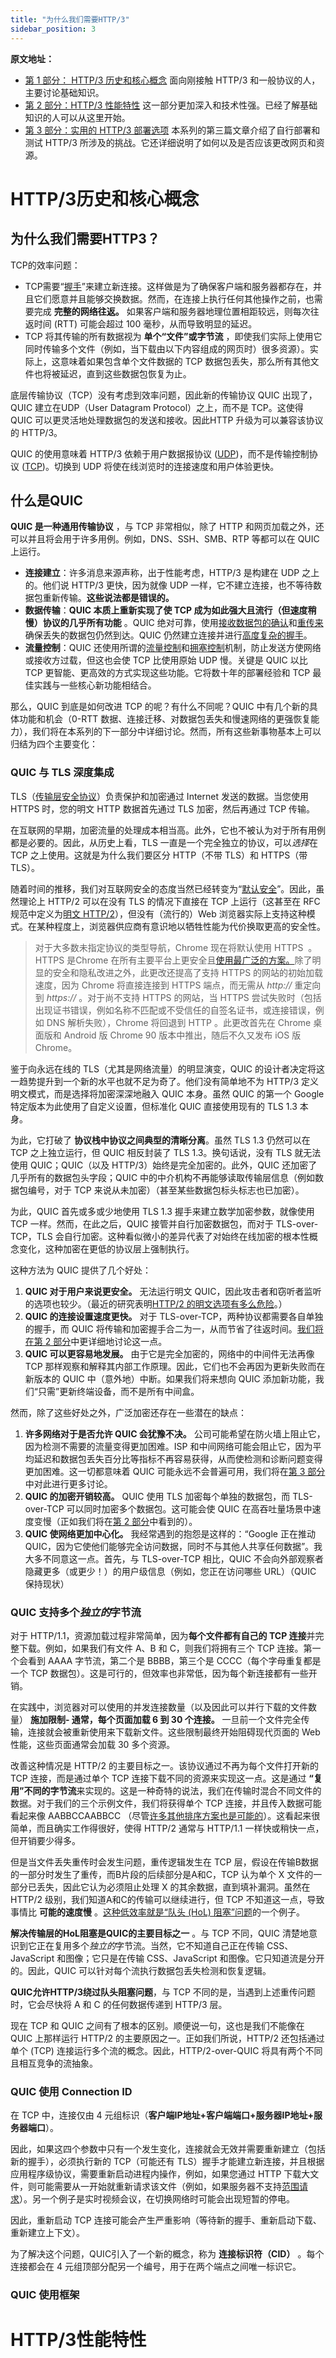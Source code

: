 ```yaml
---
title: "为什么我们需要HTTP/3"
sidebar_position: 3
---
```

**原文地址：**

* [第 1 部分： HTTP/3 历史和核心概念](https://www.smashingmagazine.com/2021/08/http3-core-concepts-part1/)
  面向刚接触 HTTP/3 和一般协议的人，主要讨论基础知识。
* [第 2 部分：HTTP/3 性能特性](https://www.smashingmagazine.com/2021/08/http3-performance-improvements-part2/)
  这一部分更加深入和技术性强。已经了解基础知识的人可以从这里开始。
* [第 3 部分：实用的 HTTP/3 部署选项](https://www.smashingmagazine.com/2021/09/http3-practical-deployment-options-part3/)
  本系列的第三篇文章介绍了自行部署和测试 HTTP/3 所涉及的挑战。它还详细说明了如何以及是否应该更改网页和资源。

# HTTP/3历史和核心概念

## 为什么我们需要HTTP3？

TCP的效率问题：

* TCP需要“[握手](https://developer.mozilla.org/en-US/docs/Glossary/TCP_handshake)”来建立新连接。这样做是为了确保客户端和服务器都存在，并且它们愿意并且能够交换数据。然而，在连接上执行任何其他操作之前，也需要完成 **完整的网络往返。** 如果客户端和服务器地理位置相距较远，则每次往返时间 (RTT) 可能会超过 100 毫秒，从而导致明显的延迟。
* TCP 将其传输的所有数据视为 **单个“文件”或字节流** ，即使我们实际上使用它同时传输多个文件（例如，当下载由以下内容组成的网页时）很多资源）。实际上，这意味着如果包含单个文件数据的 TCP 数据包丢失，那么所有其他文件也将被延迟，直到这些数据包恢复为止。

底层传输协议（TCP）没有考虑到效率问题，因此新的传输协议 QUIC 出现了，QUIC 建立在UDP（User Datagram Protocol）之上，而不是 TCP。这使得 QUIC 可以更灵活地处理数据包的发送和接收。因此HTTP 升级为可以兼容该协议的 HTTP/3。

QUIC 的使用意味着 HTTP/3 依赖于用户数据报协议 ([UDP](https://www.cloudflare.com/learning/ddos/glossary/user-datagram-protocol-udp/))，而不是传输控制协议 ([TCP](https://www.cloudflare.com/learning/ddos/glossary/tcp-ip/))。切换到 UDP 将使在线浏览时的连接速度和用户体验更快。

## 什么是QUIC

**QUIC 是一种通用传输协议** ，与 TCP 非常相似，除了 HTTP 和网页加载之外，还可以并且将会用于许多用例。例如，DNS、SSH、SMB、RTP 等都可以在 QUIC 上运行。

* **连接建立**：许多消息来源声称，出于性能考虑，HTTP/3 是构建在 UDP 之上的。他们说 HTTP/3 更快，因为就像 UDP 一样，它不建立连接，也不等待数据包重新传输。**这些说法都是错误的。**
* **数据传输**：**QUIC 本质上重新实现了使 TCP 成为如此强大且流行（但速度稍慢）协议的几乎所有功能** 。QUIC 绝对可靠，使用[接收数据包的确认](https://www.rfc-editor.org/rfc/rfc9000.html#name-generating-acknowledgments)和[重传来](https://www.rfc-editor.org/rfc/rfc9000.html#name-retransmission-of-informati)确保丢失的数据包仍然到达。QUIC 仍然建立连接并进行[高度复杂的握手](https://www.rfc-editor.org/rfc/rfc9000.html#name-cryptographic-and-transport)。
* **流量控制**：QUIC 还使用所谓的[流量控制](https://www.rfc-editor.org/rfc/rfc9000.html#name-flow-control)和[拥塞控制](https://www.rfc-editor.org/rfc/rfc9002.html)机制，防止发送方使网络或接收方过载，但这也会使 TCP 比使用原始 UDP 慢。关键是 QUIC 以比 TCP 更智能、更高效的方式实现这些功能。它将数十年的部署经验和 TCP 最佳实践与一些核心新功能相结合。

那么，QUIC 到底是如何改进 TCP 的呢？有什么不同呢？QUIC 中有几个新的具体功能和机会（0-RTT 数据、连接迁移、对数据包丢失和慢速网络的更强恢复能力），我们将在本系列的下一部分中详细讨论。然而，所有这些新事物基本上可以归结为四个主要变化：

### QUIC 与 TLS 深度集成

TLS（[传输层安全协议](https://www.cloudflare.com/en-gb/learning/ssl/transport-layer-security-tls/)）负责保护和加密通过 Internet 发送的数据。当您使用 HTTPS 时，您的明文 HTTP 数据首先通过 TLS 加密，然后再通过 TCP 传输。

在互联网的早期，加密流量的处理成本相当高。此外，它也不被认为对于所有用例都是必要的。因此，从历史上看，TLS 一直是一个完全独立的协议，可以*选择*在 TCP 之上使用。这就是为什么我们要区分 HTTP（不带 TLS）和 HTTPS（带 TLS）。

随着时间的推移，我们对互联网安全的态度当然已经转变为“[默认安全](https://blog.chromium.org/2021/03/a-safer-default-for-navigation-https.html)”。因此，虽然理论上 HTTP/2 可以在没有 TLS 的情况下直接在 TCP 上运行（这甚至在 RFC 规范中定义为[明文 HTTP/2](https://tools.ietf.org/html/rfc7540#section-3.1)），但没有（流行的）Web 浏览器实际上支持这种模式。在某种程度上，浏览器供应商有意识地以牺牲性能为代价换取更高的安全性。


> 对于大多数未指定协议的类型导航，Chrome 现在将默认使用 HTTPS  。HTTPS 是Chrome 在所有主要平台上更安全且[使用最广泛的方案。](https://transparencyreport.google.com/https/overview?hl=en)除了明显的安全和隐私改进之外，此更改还提高了支持 HTTPS 的网站的初始加载速度，因为 Chrome 将直接连接到 HTTPS 端点，而无需从 *http://* 重定向到 *https://* 。对于尚不支持 HTTPS 的网站，当 HTTPS 尝试失败时（包括出现证书错误，例如名称不匹配或不受信任的自签名证书，或连接错误，例如 DNS 解析失败），Chrome 将回退到 HTTP 。此更改首先在 Chrome 桌面版和 Android 版 Chrome 90 版本中推出，随后不久又发布 iOS 版 Chrome。



鉴于向永远在线的 TLS（尤其是网络流量）的明显演变，QUIC 的设计者决定将这一趋势提升到一个新的水平也就不足为奇了。他们没有简单地不为 HTTP/3 定义明文模式，而是选择将加密深深地融入 QUIC 本身。虽然 QUIC 的第一个 Google 特定版本为此使用了自定义设置，但标准化 QUIC 直接使用现有的 TLS 1.3 本身。

为此，它打破了 **协议栈中协议之间典型的清晰分离**。虽然 TLS 1.3 仍然可以在 TCP 之上独立运行，但 QUIC 相反封装了 TLS 1.3。换句话说，没有 TLS 就无法使用 QUIC；QUIC（以及 HTTP/3）始终是完全加密的。此外，QUIC 还加密了几乎所有的数据包头字段；QUIC 中的中介机构不再能够读取传输层信息（例如数据包编号，对于 TCP 来说从未加密）（甚至某些数据包标头标志也已加密）。

为此，QUIC 首先或多或少地使用 TLS 1.3 握手来建立数学加密参数，就像使用 TCP 一样。然而，在此之后，QUIC 接管并自行加密数据包，而对于 TLS-over-TCP，TLS 会自行加密。这种看似微小的差异代表了对始终在线加密的根本性概念变化，这种加密在更低的协议层上强制执行。

这种方法为 QUIC 提供了几个好处：

1. **QUIC 对于用户来说更安全。**
   无法运行明文 QUIC，因此攻击者和窃听者监听的选项也较少。（最近的研究表明[HTTP/2 的明文选项有多么危险](https://labs.bishopfox.com/tech-blog/h2c-smuggling-request-smuggling-via-http/2-cleartext-h2c)。）
2. **QUIC 的连接设置速度更快。**
   对于 TLS-over-TCP，两种协议都需要各自单独的握手，而 QUIC 将传输和加密握手合二为一，从而节省了往返时间。[我们将在第 2 部分](https://www.smashingmagazine.com/2021/08/http3-performance-improvements-part2/)中更详细地讨论这一点。
3. **QUIC 可以更容易地发展。**
   由于它是完全加密的，网络中的中间件无法再像 TCP 那样观察和解释其内部工作原理。因此，它们也不会再因为更新失败而在新版本的 QUIC 中（意外地）中断。如果我们将来想向 QUIC 添加新功能，我们“只需”更新终端设备，而不是所有中间盒。

然而，除了这些好处之外，广泛加密还存在一些潜在的缺点：

1. **许多网络对于是否允许 QUIC 会犹豫不决。**
   公司可能希望在防火墙上阻止它，因为检测不需要的流量变得更加困难。ISP 和中间网络可能会阻止它，因为平均延迟和数据包丢失百分比等指标不再容易获得，从而使检测和诊断问题变得更加困难。这一切都意味着 QUIC 可能永远不会普遍可用，我们将在[第 3 部分](https://www.smashingmagazine.com/2021/09/http3-practical-deployment-options-part3/)中对此进行更多讨论。
2. **QUIC 的加密开销较高。**
   QUIC 使用 TLS 加密每个单独的数据包，而 TLS-over-TCP 可以同时加密多个数据包。这可能会使 QUIC 在高吞吐量场景中速度变慢（正如我们将在[第 2 部分](https://www.smashingmagazine.com/2021/08/http3-performance-improvements-part2/)中看到的）。
3. **QUIC 使网络更加中心化。**
   我经常遇到的抱怨是这样的：“Google 正在推动 QUIC，因为它使他们能够完全访问数据，同时不与其他人共享任何数据”。我大多不同意这一点。首先，与 TLS-over-TCP 相比，QUIC 不会向外部观察者隐藏更多（或更少！）的用户级信息（例如，您正在访问哪些 URL）（QUIC 保持现状）

### QUIC 支持多个*独立的*字节流

对于 HTTP/1.1，资源加载过程非常简单，因为**每个文件都有自己的 TCP 连接**并完整下载。例如，如果我们有文件 A、B 和 C，则我们将拥有三个 TCP 连接。第一个会看到 AAAA 字节流，第二个是 BBBB，第三个是 CCCC（每个字母重复都是一个 TCP 数据包）。这是可行的，但效率也非常低，因为每个新连接都有一些开销。

在实践中，浏览器对可以使用的并发连接数量（以及因此可以并行下载的文件数量） **施加限制- 通常，每个页面加载 6 到 30 个连接。** 一旦前一个文件完全传输，连接就会被重新使用来下载新文件。这些限制最终开始阻碍现代页面的 Web 性能，这些页面通常会加载 30 多个资源。

改善这种情况是 HTTP/2 的主要目标之一。该协议通过不再为每个文件打开新的 TCP 连接，而是通过单个 TCP 连接下载不同的资源来实现这一点。这是通过 **“复用”不同的字节流**来实现的。这是一种奇特的说法，我们在传输时混合不同文件的数据。对于我们的三个示例文件，我们将获得单个 TCP 连接，并且传入数据可能看起来像 AABBCCAABBCC （尽管[许多其他排序方案也是可能的](https://blog.cloudflare.com/better-http-2-prioritization-for-a-faster-web/)）。这看起来很简单，而且确实工作得很好，使得 HTTP/2 通常与 HTTP/1.1 一样快或稍快一点，但开销要少得多。

但是当文件丢失重传时会发生问题，重传逻辑发生在 TCP 层，假设在传输B数据的一部分时发生了重传，而B片段的后续部分是A和C，TCP 认为单个 X 文件的一部分已丢失，因此它认为必须阻止处理 X 的其余数据，直到填补漏洞。虽然在 HTTP/2 级别，我们知道A和C的传输可以继续进行，但 TCP 不知道这一点，导致事情比 **可能的速度慢** 。[这种低效率就是“队头 (HoL) 阻塞”问题](https://calendar.perfplanet.com/2020/head-of-line-blocking-in-quic-and-http-3-the-details/)的一个例子。

**解决传输层的HoL阻塞是QUIC的主要目标之一** 。与 TCP 不同，QUIC 清楚地意识到它正在复用多个*独立的*字节流。当然，它不知道自己正在传输 CSS、JavaScript 和图像；它只是在传输 CSS、JavaScript 和图像。它只知道流是分开的。因此，QUIC 可以针对每个流执行数据包丢失检测和恢复逻辑。

**QUIC允许HTTP/3绕过队头阻塞问题**，与 TCP 不同的是，当遇到上述重传问题时，它会尽快将 A 和 C 的任何数据传递到 HTTP/3 层。

现在 TCP 和 QUIC 之间有了根本的区别。顺便说一句，这也是我们不能像在 QUIC 上那样运行 HTTP/2 的主要原因之一。正如我们所说，HTTP/2 还包括通过单个 (TCP) 连接运行多个流的概念。因此，HTTP/2-over-QUIC 将具有两个不同且相互竞争的流抽象。

### QUIC 使用 Connection ID

在 TCP 中，连接仅由 4 元组标识（**客户端IP地址+客户端端口+服务器IP地址+服务器端口**）。

因此，如果这四个参数中只有一个发生变化，连接就会无效并需要重新建立（包括新的握手），必须执行新的 TCP（可能还有 TLS）握手才能建立新连接，并且根据应用程序级协议，需要重新启动进程内操作，例如，如果您通过 HTTP 下载大文件，则可能需要从一开始就重新请求该文件（例如，如果服务器不支持[范围请求](https://developer.mozilla.org/en-US/docs/Web/HTTP/Range_requests)）。另一个例子是实时视频会议，在切换网络时可能会出现短暂的停电。

因此，重新启动 TCP 连接可能会产生严重影响（等待新的握手、重新启动下载、重新建立上下文）。

为了解决这个问题，QUIC引入了一个新的概念，称为 **连接标识符（CID）** 。每个连接都会在 4 元组顶部分配另一个编号，用于在两个端点之间唯一标识它。

### QUIC 使用框架

# HTTP/3性能特性
